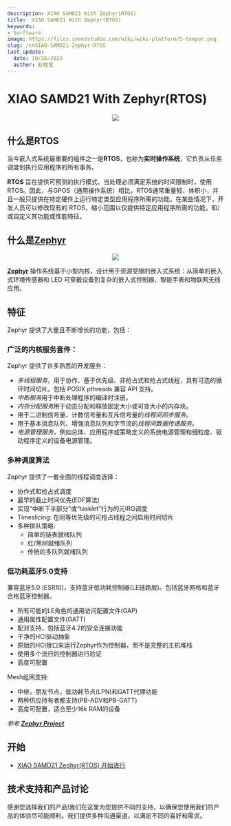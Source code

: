 ```yaml
---
description: XIAO SAMD21 With Zephyr(RTOS)
title:  XIAO SAMD21 With Zephyr(RTOS)
keywords:
- Sorftware
image: https://files.seeedstudio.com/wiki/wiki-platform/S-tempor.png
slug: /cnXIAO-SAMD21-Zephyr-RTOS
last_update:
  date: 10/26/2023
  author: 赵桂莹
---
```


# XIAO SAMD21 With Zephyr(RTOS)

<div align="center"><img width ="{100}" src="https://files.seeedstudio.com/wiki/xiao_topicpage/zephyr-samd21.png"/></div>

## 什么是RTOS

当今嵌入式系统最重要的组件之一是**RTOS**，也称为**实时操作系统**，它负责从任务调度到执行应用程序的所有事务。

**RTOS** 旨在提供可预测的执行模式。当处理必须满足系统的时间限制时，使用RTOS。因此，与GPOS（通用操作系统）相比，RTOS通常重量轻、体积小，并且一般只提供在特定硬件上运行特定类型应用程序所需的功能。在某些情况下，开发人员可以修改现有的 RTOS，缩小范围以仅提供特定应用程序所需的功能，和/或自定义其功能或性能特征。

## 什么是[Zephyr](https://www.zephyrproject.org/)

<div align="center"><img width ="{200}" src="https://files.seeedstudio.com/wiki/XIAO/Zephyr_logo.png"/></div>

[**Zephyr**](https://www.zephyrproject.org/) 操作系统基于小型内核，设计用于资源受限的嵌入式系统：从简单的嵌入式环境传感器和 LED 可穿戴设备到复杂的嵌入式控制器、智能手表和物联网无线应用。

## 特征
Zephyr 提供了大量且不断增长的功能，包括：

### 广泛的内核服务套件：

Zephyr 提供了许多熟悉的开发服务：

- *多线程服务*，用于协作、基于优先级、非抢占式和抢占式线程，具有可选的循环时间切片。包括 POSIX pthreads 兼容 API 支持。
- *中断服务*用于中断处理程序的编译时注册。
- *内存分配服务*用于动态分配和释放固定大小或可变大小的内存块。
- 用于二进制信号量、计数信号量和互斥信号量的*线程间同步服务*。
- 用于基本消息队列、增强消息队列和字节流的*线程间数据传递服务*。
- *电源管理服务*，例如总体、应用程序或策略定义的系统电源管理和细粒度、驱动程序定义的设备电源管理。

### 多种调度算法

  Zephyr 提供了一套全面的线程调度选择：
  - 协作式和抢占式调度
  - 最早的截止时间优先(EDF算法)
  - 实现“中断下半部分”或“tasklet”行为的元IRQ调度
  - Timeslicing: 在同等优先级的可抢占线程之间启用时间切片
  - 多种排队策略:
    - 简单的链表就绪队列
    - 红/黑树就绪队列
    - 传统的多队列就绪队列

### 低功耗蓝牙5.0支持
兼容蓝牙5.0 (ESR10)，支持蓝牙低功耗控制器(LE链路层)。包括蓝牙网格和蓝牙合格蓝牙控制器。

- 所有可能的LE角色的通用访问配置文件(GAP) 
- 通用属性配置文件(GATT) 
- 配对支持，包括蓝牙4.2的安全连接功能 
- 干净的HCI驱动抽象 
- 原始的HCI接口来运行Zephyr作为控制器，而不是完整的主机堆栈 
- 使用多个流行的控制器进行验证 
- 高度可配置

Mesh组网支持:

- 中继，朋友节点，低功耗节点(LPN)和GATT代理功能 
- 两种供应持有者都支持(PB-ADV和PB-GATT) 
- 
  高度可配置，适合至少16k RAM的设备

*参考 [**Zephyr Project**](https://docs.zephyrproject.org/latest/introduction/index.html#)*

## 开始

- [XIAO SAMD21 Zephyr(RTOS) 开始进行](https://docs.zephyrproject.org/latest/boards/arm/seeeduino_xiao/doc/index.html)

## 技术支持和产品讨论

感谢您选择我们的产品!我们在这里为您提供不同的支持，以确保您使用我们的产品的体验尽可能顺利。我们提供多种沟通渠道，以满足不同的喜好和需求。

<div class="button_tech_support_container">
<a href="https://forum.seeedstudio.com/" class="button_forum"></a> 
<a href="https://www.seeedstudio.com/contacts" class="button_email"></a>
</div>

<div class="button_tech_support_container">
<a href="https://discord.gg/eWkprNDMU7" class="button_discord"></a> 
<a href="https://github.com/Seeed-Studio/wiki-documents/discussions/69" class="button_discussion"></a>
</div>
